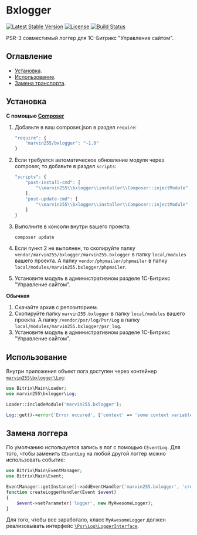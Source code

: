 # Bxlogger

[![Latest Stable Version](https://poser.pugx.org/marvin255/bxlogger/v/stable.png)](https://packagist.org/packages/marvin255/bxlogger)
[![License](https://poser.pugx.org/marvin255/bxlogger/license.svg)](https://packagist.org/packages/marvin255/bxlogger)
[![Build Status](https://travis-ci.org/marvin255/bxlogger.svg?branch=master)](https://travis-ci.org/marvin255/bxlogger)

PSR-3 совместимый логгер для 1С-Битрикс "Управление сайтом".



## Оглавление

* [Установка](#Установка).
* [Использование](#Использование).
* [Замена транспорта](#Замена-логгера).


## Установка

**С помощью [Composer](https://getcomposer.org/doc/00-intro.md)**

1. Добавьте в ваш composer.json в раздел `require`:

    ```javascript
    "require": {
        "marvin255/bxlogger": "~1.0"
    }
    ```

2. Если требуется автоматическое обновление модуля через composer, то добавьте в раздел `scripts`:

    ```javascript
    "scripts": {
        "post-install-cmd": [
            "\\marvin255\\bxlogger\\installer\\Composer::injectModule"
        ],
        "post-update-cmd": [
            "\\marvin255\\bxlogger\\installer\\Composer::injectModule"
        ]
    }
    ```

3. Выполните в консоли внутри вашего проекта:

    ```
    composer update
    ```

4. Если пункт 2 не выполнен, то скопируйте папку `vendor/marvin255/bxlogger/marvin255.bxlogger` в папку `local/modules` вашего проекта. А папку `vendor/phpmailer/phpmailer` в папку `local/modules/marvin255.bxlogger/phpmailer`.

5. Установите модуль в административном разделе 1С-Битрикс "Управление сайтом".

**Обычная**

1. Скачайте архив с репозиторием.
2. Скопируйте папку `marvin255.bxlogger` в папку `local/modules` вашего проекта. А папку `/vendor/psr/log/Psr/Log` в папку `local/modules/marvin255.bxlogger/psr_log`.
3. Установите модуль в административном разделе 1С-Битрикс "Управление сайтом".



## Использование

Внутри приложения объект лога доступен через контейнер [`marvin255\bxlogger\Log`](https://github.com/marvin255/bxlogger/blob/master/marvin255.bxlogger/lib/Log.php):

```php
use Bitrix\Main\Loader;
use marvin255\bxlogger\Log;

Loader::includeModule('marvin255.bxlogger');

Log::get()->error('Error occured', ['context' => 'some context variable']);
```



## Замена логгера

По умолчанию используется запись в лог с помощью `CEventLog`. Для того, чтобы заменить `CEventLog` на любой другой логгер можно использовать событие:

```php
use Bitrix\Main\EventManager;
use Bitrix\Main\Event;

EventManager::getInstance()->addEventHandler('marvin255.bxlogger', 'createLogger', 'createLoggerHandler');
function createLoggerHandler(Event $event)
{
    $event->setParameter('logger', new MyAwesomeLogger);
}
```

Для того, чтобы все заработало, класс `MyAwesomeLogger` должен реализовывать интерфейс [`\Psr\Log\LoggerInterface`](https://github.com/php-fig/log/blob/master/Psr/Log/LoggerInterface.php).
